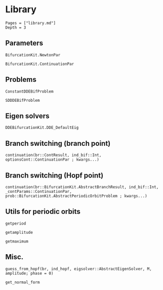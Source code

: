 # Library

```@contents
Pages = ["library.md"]
Depth = 3
```

## Parameters

```@docs
BifurcationKit.NewtonPar
```

```@docs
BifurcationKit.ContinuationPar
```

## Problems

```@docs
ConstantDDEBifProblem
```

```@docs
SDDDEBifProblem
```

## Eigen solvers

```@docs
DDEBifurcationKit.DDE_DefaultEig
```

## Branch switching (branch point)

```@docs
continuation(br::ContResult, ind_bif::Int, optionsCont::ContinuationPar ; kwargs...)
```

## Branch switching (Hopf point)
```@docs
continuation(br::BifurcationKit.AbstractBranchResult, ind_bif::Int, _contParams::ContinuationPar, prob::BifurcationKit.AbstractPeriodicOrbitProblem ; kwargs...)
```

## Utils for periodic orbits

```@docs
getperiod
```

```@docs
getamplitude
```

```@docs
getmaximum
```

## Misc.
```@docs
guess_from_hopf(br, ind_hopf, eigsolver::AbstractEigenSolver, M, amplitude; phase = 0)
```

```@docs
get_normal_form
```